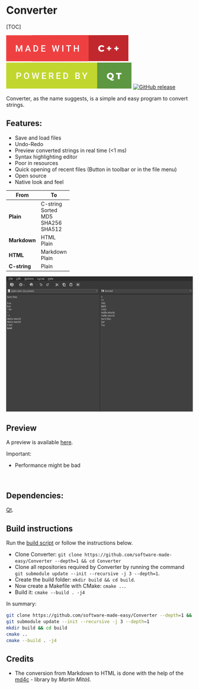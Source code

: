 # Converter

[TOC]

<p><img src="made-with-c-plus-plus.svg" alt="Made with C++">
<a href="https://qt.io"><img src="powered-by-qt.svg" alt="Powered by Qt"></a>
<a href="https://github.com/software-made-easy/Converter/releases/"><img src="https://img.shields.io/github/release/software-made-easy/Converter.svg" alt="GitHub release"></a></p>

Converter, as the name suggests, is a simple and easy program to convert strings.

## Features:

- Save and load files
- Undo-Redo
- Preview converted strings in real time (<1 ms)
- Syntax highlighting editor
- Poor in resources
- Quick opening of recent files (Button in toolbar or in the file menu)
- Open source
- Native look and feel

| From         	| To                                            	|
|--------------	|-----------------------------------------------	|
| **Plain**    		| C-string<br>Sorted<br>MD5<br>SHA256<br>SHA512 	|
| **Markdown** 	|                 HTML<br>Plain                 	|
| **HTML**     	|               Markdown<br>Plain               	|
| **C-string** 		|                     Plain                     	|

<p><img src="Converter.png" alt="Example"></p>

## Preview

A preview is available [here](https://software-made-easy.github.io/Converter/converter.html).

Important:

- Performance might be bad

<br>

## Dependencies:

[Qt](https://qt.io/).

## Build instructions

Run the [build script](scripts/build.sh) or follow the instructions below.

- Clone Converter: `git clone https://github.com/software-made-easy/Converter --depth=1 && cd Converter`
- Clone all repositories required by Converter by running the command `git submodule update --init --recursive -j 3 --depth=1`.
- Create the build folder: `mkdir build && cd build`.
- Now create a Makefile with CMake: `cmake ..`.
- Build it: `cmake --build . -j4`

In summary:
```bash
git clone https://github.com/software-made-easy/Converter --depth=1 && cd Converter
git submodule update --init --recursive -j 3 --depth=1
mkdir build && cd build
cmake ..
cmake --build . -j4
```

## Credits

- The conversion from Markdown to HTML is done with the help of the [md4c](https://github.com/mity/md4c) - library by *Martin Mitáš*.

